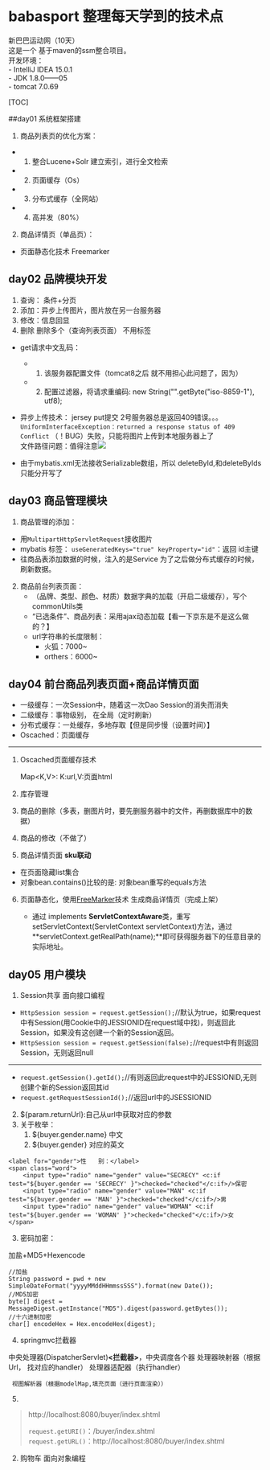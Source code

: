 # babasport 整理每天学到的技术点
新巴巴运动网（10天）  
这是一个 基于maven的ssm整合项目。  
开发环境：  
	 - IntelliJ IDEA 15.0.1  
	 - JDK 1.8.0——05   
	 - tomcat 7.0.69



[TOC]


##day01 系统框架搭建
1. 商品列表页的优化方案：  
 - 1. 整合Lucene+Solr 建立索引，进行全文检索  
 - 2. 页面缓存（Os）  
 - 3. 分布式缓存（全网站）  
 - 4. 高并发（80%）  

2. 商品详情页（单品页）：  
 - 页面静态化技术 Freemarker

## day02 品牌模块开发
1. 查询： 条件+分页
2. 添加：异步上传图片，图片放在另一台服务器
3. 修改：信息回显
4. 删除 删除多个（查询列表页面）
	 不用<hidden />标签 


 - get请求中文乱码：
	 - 1. 该服务器配置文件（tomcat8之后 就不用担心此问题了，因为）
	 - 2. 配置过滤器，将请求重编码: new String("".getByte("iso-8859-1"), utf8);  

 - 异步上传技术： jersey put提交 2号服务器总是返回409错误。。。  
```UniformInterfaceException：returned a response status of 409 Conflict```
（！BUG）失败，只能将图片上传到本地服务器上了  
文件路径问题：值得注意![](https://github.com/nibnait/babasport/blob/master/%E6%8A%80%E6%9C%AF%E7%82%B9%E7%AC%94%E8%AE%B0%E9%99%84%E4%BB%B6/README-1.png?raw=true)

 - 由于mybatis.xml无法接收Serializable数组，所以 deleteById,和deleteByIds只能分开写了

## day03 商品管理模块
1. 商品管理的添加：
 - 用```MultipartHttpServletRequest```接收图片
 - mybatis 标签：
```useGeneratedKeys="true" keyProperty="id"```：返回 id主键
 - 往商品表添加数据的时候，注入的是Service 为了之后做分布式缓存的时候，刷新数据。


2. 商品前台列表页面：
	- （品牌、类型、颜色、材质）数据字典的加载（开启二级缓存），写个commonUtils类
	- “已选条件”、商品列表：采用ajax动态加载【看一下京东是不是这么做的？】
	- url字符串的长度限制：
		- 火狐：7000~
		- orthers：6000~


## day04 前台商品列表页面+商品详情页面
 - 一级缓存：一次Session中，随着这一次Dao Session的消失而消失
 - 二级缓存：事物级别， 在全局（定时刷新）
 - 分布式缓存：一处缓存，多地存取【但是同步慢（设置时间）】
 - Oscached：页面缓存

----------------------------

1. Oscached页面缓存技术

	Map<K,V>:	K:url,V:页面html

2. 库存管理
3. 商品的删除（多表，删图片时，要先删服务器中的文件，再删数据库中的数据）
4. 商品的修改（不做了）

5. 商品详情页面 **sku联动**

 - 在页面隐藏list集合 
 - 对象bean.contains()比较的是:
	对象bean重写的equals方法


6. 页面静态化，使用[FreeMarker]()技术 生成商品详情页（完成上架）

	 - 通过 implements **ServletContextAware**类，重写setServletContext(ServletContext servletContext)方法，通过**servletContext.getRealPath(name);**即可获得服务器下的任意目录的实际地址。


## day05 用户模块
1. Session共享 面向接口编程
>
 - ```HttpSession session = request.getSession();```//默认为true，如果request中有Session(用Cookie中的JESSIONID在request域中找)，则返回此Session，如果没有这创建一个新的Session返回。
 - ```HttpSession session = request.getSession(false);```//request中有则返回Session，无则返回null

----
>
 - ```request.getSession().getId();```//有则返回此request中的JESSIONID,无则创建个新的Session返回其id
 - ```request.getRequestSessionId();```//返回url中的JSESSIONID


2. ${param.returnUrl}:自己从url中获取对应的参数
3. 关于枚举： 
	1. ${buyer.gender.name}	中文
	2. ${buyer.gender}	对应的英文

```
<label for="gender">性　　别：</label> 
<span class="word">
	<input type="radio" name="gender" value="SECRECY" <c:if test="${buyer.gender == 'SECRECY' }">checked="checked"</c:if>/>保密
	<input type="radio" name="gender" value="MAN" <c:if test="${buyer.gender == 'MAN' }">checked="checked"</c:if>/>男
	<input type="radio" name="gender" value="WOMAN" <c:if test="${buyer.gender == 'WOMAN' }">checked="checked"</c:if>/>女
</span>
```

3. 密码加密：

加盐+MD5+Hexencode

```
//加盐
String password = pwd + new SimpleDateFormat("yyyyMMddHHmmssSSS").format(new Date());
//MD5加密
byte[] digest = MessageDigest.getInstance("MD5").digest(password.getBytes());
//十六进制加密
char[] encodeHex = Hex.encodeHex(digest);
```

4. springmvc拦截器

中央处理器(DispatcherServlet)**<拦截器>**，中央调度各个器
	 处理器映射器（根据Url， 找对应的handler）
	 处理器适配器（执行handler）

	 视图解析器（根据modelMap,填充页面（进行页面渲染））


5. 
>http://localhost:8080/buyer/index.shtml
>
>```request.getURI()```：/buyer/index.shtml  
>```request.getURL()```：http://localhost:8080/buyer/index.shtml

2. 购物车 面向对象编程
